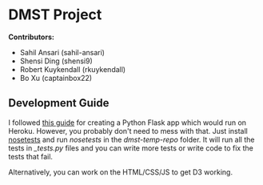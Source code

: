 DMST Project
============

**Contributors:**

*   Sahil Ansari (sahil-ansari)
*   Shensi Ding (shensi9)
*   Robert Kuykendall (rkuykendall)
*   Bo Xu (captainbox22)

Development Guide
-----------------

I followed [this guide](https://devcenter.heroku.com/articles/getting-started-with-python) for creating a Python Flask app which would run on Heroku. However, you probably don't need to mess with that. Just install [nosetests](https://nose.readthedocs.org/en/latest/) and run *nosetests* in the *dmst-temp-repo* folder. It will run all the tests in *_tests.py* files and you can write more tests or write code to fix the tests that fail.

Alternatively, you can work on the HTML/CSS/JS to get D3 working.